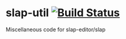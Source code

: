 # slap-util [![Build Status](https://travis-ci.org/slap-editor/slap-util.svg?branch=master)](https://travis-ci.org/slap-editor/slap-util)
Miscellaneous code for slap-editor/slap
